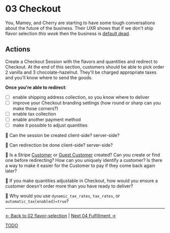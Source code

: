 # 03 Checkout

You, Mamey, and Cherry are starting to have some tough conversations about the
future of the business. Their UXR shows that if we don't ship flavor selection
_this week_ then the business is [default dead](http://www.paulgraham.com/aord.html).


## Actions

Create a Checkout Session with the flavors and quantities and redirect to
Checkout. At the end of this section, customers should be able to pick
order 2 vanilla and 3 chocolate-hazelnut. They'll be charged appropriate
taxes and you'll know where to send the goods.


**Once you're able to redirect**:

- [ ] enable shipping address collection, so you know where to deliver
- [ ] improve your Checkout branding settings (how round or sharp can you make those corners?)
- [ ] enable tax collection
- [ ] enable another payment method
- [ ] make it possible to adjust quantities

🧠 Can the session be created client-side? server-side?

🧠 Can redirection be done client-side? server-side?

🧠 Is a Stripe [Customer](https://stripe.com/docs/api/customers/create) or
[Guest Customer](https://support.stripe.com/questions/guest-customer-faq)
created? Can you create or find one before redirecting? How can you uniquely
identify a customer? Is there a way to make it easier for the Customer to pay
if they come back again later?

🧠 If you make quantities adjustable in Checkout, how would you ensure a customer
doesn't order more than you have ready to deliver?

🧠 Why would you use `dynamic_tax_rates`, `tax_rates`, or `automatic_tax[enabled]=true`?



---

[<- Back to 02 flavor-selection](./02-flavor-selection.md)
|
[Next 04 Fulfillment ->](./04-fulfillment.md)

[TODO](../TODO.md)
